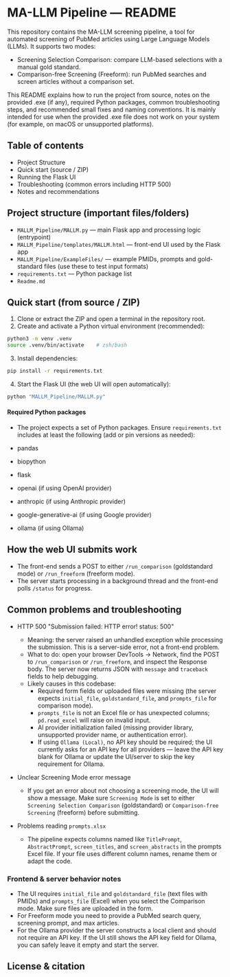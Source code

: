 # MA-LLM Pipeline — README

This repository contains the MA-LLM screening pipeline, a tool for automated screening of PubMed articles using Large Language Models (LLMs). It supports two modes:

- Screening Selection Comparison: compare LLM-based selections with a manual gold standard.
- Comparison-free Screening (Freeform): run PubMed searches and screen articles without a comparison set.

This README explains how to run the project from source, notes on the provided .exe (if any), required Python packages, common troubleshooting steps, and recommended small fixes and naming conventions. It is mainly intended for use when the provided .exe file does not work on your system (for example, on macOS or unsupported platforms).

## Table of contents
- Project Structure
- Quick start (source / ZIP)
- Running the Flask UI
- Troubleshooting (common errors including HTTP 500)
- Notes and recommendations


## Project structure (important files/folders)

- `MALLM_Pipeline/MALLM.py` — main Flask app and processing logic (entrypoint)
- `MALLM_Pipeline/templates/MALLM.html` — front-end UI used by the Flask app
- `MALLM_Pipeline/ExampleFiles/` — example PMIDs, prompts and gold-standard files (use these to test input formats)
- `requirements.txt` — Python package list
- `Readme.md`

## Quick start (from source / ZIP)

1. Clone or extract the ZIP and open a terminal in the repository root.
2. Create and activate a Python virtual environment (recommended):

```bash
python3 -m venv .venv
source .venv/bin/activate    # zsh/bash
```

3. Install dependencies:

```bash
pip install -r requirements.txt
```

4. Start the Flask UI (the web UI will open automatically):

```bash
python "MALLM_Pipeline/MALLM.py"
```

#### Required Python packages

- The project expects a set of Python packages. Ensure `requirements.txt` includes at least the following (add or pin versions as needed):

- pandas
- biopython
- flask
- openai (if using OpenAI provider)
- anthropic (if using Anthropic provider)
- google-generative-ai (if using Google provider)
- ollama (if using Ollama)

## How the web UI submits work

- The front-end sends a POST to either `/run_comparison` (goldstandard mode) or `/run_freeform` (freeform mode).
- The server starts processing in a background thread and the front-end polls `/status` for progress.

## Common problems and troubleshooting

- HTTP 500 "Submission failed: HTTP error! status: 500"
	- Meaning: the server raised an unhandled exception while processing the submission. This is a server-side error, not a front-end problem.
	- What to do: open your browser DevTools → Network, find the POST to `/run_comparison` or `/run_freeform`, and inspect the Response body. The server now returns JSON with `message` and `traceback` fields to help debugging.
	- Likely causes in this codebase:
		- Required form fields or uploaded files were missing (the server expects `initial_file`, `goldstandard_file`, and `prompts_file` for comparison mode).
		- `prompts_file` is not an Excel file or has unexpected columns; `pd.read_excel` will raise on invalid input.
		- AI provider initialization failed (missing provider library, unsupported provider name, or authentication error).
		- If using `Ollama (Local)`, no API key should be required; the UI currently asks for an API key for all providers — leave the API key blank for Ollama or update the UI/server to skip the key requirement for Ollama.

- Unclear Screening Mode error message
	- If you get an error about not choosing a screening mode, the UI will show a message. Make sure `Screening Mode` is set to either `Screening Selection Comparison` (goldstandard) or `Comparison-free Screening` (freeform) before submitting.

- Problems reading `prompts.xlsx`
	- The pipeline expects columns named like `TitlePrompt`, `AbstractPrompt`, `screen_titles`, and `screen_abstracts` in the prompts Excel file. If your file uses different column names, rename them or adapt the code.

### Frontend & server behavior notes

- The UI requires `initial_file` and `goldstandard_file` (text files with PMIDs) and `prompts_file` (Excel) when you select the Comparison mode. Make sure files are uploaded in the form.
- For Freeform mode you need to provide a PubMed search query, screening prompt, and max articles.
- For the Ollama provider the server constructs a local client and should not require an API key. If the UI still shows the API key field for Ollama, you can safely leave it empty and start the server.

## License & citation